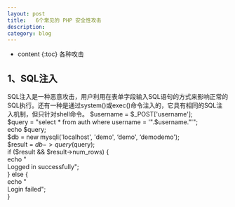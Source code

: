 ```yaml
---
layout: post
title:   6个常见的 PHP 安全性攻击 
description:
category: blog
---
```

* content
{:toc}
各种攻击




## 1、SQL注入   
SQL注入是一种恶意攻击，用户利用在表单字段输入SQL语句的方式来影响正常的SQL执行。还有一种是通过system()或exec()命令注入的，它具有相同的SQL注入机制，但只针对shell命令。
	    $username = $_POST['username'];  
	    $query = "select * from auth where username = '".$username."'";  
	    echo $query;  
	    $db = new mysqli('localhost', 'demo', ‘demo', ‘demodemo');  
	    $result = $db->query($query);  
	    if ($result && $result->num_rows) {  
	        echo "<br />Logged in successfully";  
	    } else {  
	        echo "<br />Login failed";  
	    }  
	






[grunt_uglify]:    http://siberiawolf.com/grunt_uglify/
[4286638]:    http://www.cnblogs.com/rubylouvre/p/4286638.html
[gulpjs]:    https://github.com/gulpjs/gulp
[getting-started]:    https://github.com/gulpjs/gulp/blob/master/docs/getting-started.md
[glup_start]:    http://siberiawolf.qiniudn.com/@/images/grunt_uglify/glup_start.png
[gulp_htmlmin]:    https://github.com/jonschlinkert/gulp-htmlmin
[minify_sayhello]:    http://siberiawolf.qiniudn.com/@/images/grunt_uglify/minify_sayhello.png
[9540447]:    https://gist.github.com/chantastic/9540447
[htmlmin_end]:    http://siberiawolf.qiniudn.com/@/images/grunt_uglify/htmlmin_end.png
[gulp_watching]:    http://siberiawolf.qiniudn.com/@/images/grunt_uglify/gulp_watching.png
[node-glob]:    https://github.com/isaacs/node-glob
[是时候搁置Grunt，耍一耍gulp了]:    http://www.cnblogs.com/vajoy/p/4170525.html
[gulp-concat]:    https://www.npmjs.com/package/gulp-concat/
[gulp-uglify]:    https://www.npmjs.com/package/gulp-uglify/
[gulp-sourcemaps]:    https://www.npmjs.com/package/gulp-sourcemaps/
[cross-wall]:    http://hi.barretlee.com/2014/03/31/npm-cross-wall/





